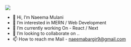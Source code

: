 ![](https://komarev.com/ghpvc/?username=Naeema21&color=blue&label=Profile-Views)

- 👋 Hi, I’m Naeema Mulani
- 👀 I’m interested in MERN / Web Development
- 🌱 I’m currently working On - React /  Next
- 💞️ I’m looking to collaborate on ..
- 📫 How to reach me Mail -  naeemabargir9@gmail.com



<!-- <img src="https://github-readme-stats.vercel.app/api?username=Naeema21&&show_icons=true&count_private=true&theme=radical"/> -->
<!---
Naeema21/Naeema21 is a ✨ special ✨ repository because its `README.md` (this file) appears on your GitHub profile.
You can click the Preview link to take a look at your changes.
--->
